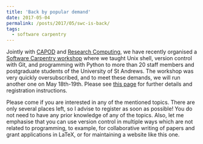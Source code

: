 ```yaml
---
title: 'Back by popular demand'
date: 2017-05-04
permalink: /posts/2017/05/swc-is-back/
tags:
  - software carpentry
---
```


Jointly with [CAPOD](https://www.st-andrews.ac.uk/capod/) and
[Research Computing](https://www.st-andrews.ac.uk/libraryblog/research-computing/),
we have recently organised a 
[Software Carpentry workshop](https://alex-konovalov.github.io/2017-03-23-standrews/)
where we taught Unix shell, version control with Git, and programming
with Python to more than 20 staff members and postgraduate students of the
University of St Andrews. The workshop was very quickly oversubscribed, and
to meet these demands, we will run another one on May 18th-19th.
Please see [this page](https://alex-konovalov.github.io/2017-05-18-standrews/)
for further details and registration instructions.

Please come if you are interested in any of the mentioned topics. 
There are only several places left, so I advise to register as soon
as possible! You do not need to have any prior knowledge of any of
the topics. Also, let me emphasise that you can use version control
in multiple ways which are not related to programming, to example,
for collaborative writing of papers and grant applications in LaTeX,
or for maintaining a website like this one.